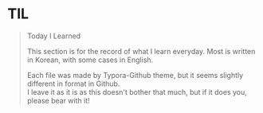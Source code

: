 # TIL
> Today I Learned
>
> This section is for the record of what I learn everyday.
> Most is written in Korean, with some cases in English.
>
> Each file was made by Typora-Github theme, but it seems slightly different in format in Github.  
> I leave it as it is as this doesn't bother that much, but if it does you, please bear with it!



